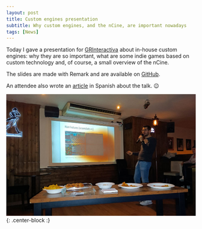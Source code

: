 ```yaml
---
layout: post
title: Custom engines presentation
subtitle: Why custom engines, and the nCine, are important nowadays
tags: [News]
---
```


Today I gave a presentation for [GRInteractiva](https://twitter.com/GRinteractiva) about in-house custom engines: why they are so important, what are some indie games based on custom technology and, of course, a small overview of the nCine.

The slides are made with Remark and are available on [GitHub](https://encelo.github.io/CustomEnginesPresentation/).

An attendee also wrote an [article](https://www.mauricioluque.com/ciencia-y-tecnologia/20240307-motores-personalizados-en-videojuegos/) in Spanish about the talk. :wink:

![GRInteractiva XII](/img/posts/GRInteractiva.jpg "GRInteractiva XII"){: .center-block :}
